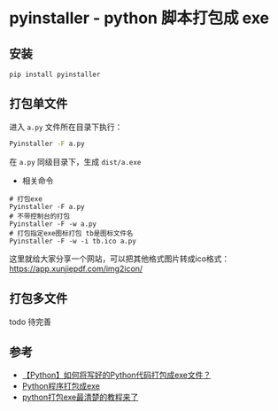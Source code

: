 # pyinstaller - python 脚本打包成 exe

## 安装

```
pip install pyinstaller
```


## 打包单文件

进入 `a.py` 文件所在目录下执行：
```sh
Pyinstaller -F a.py
```

在 `a.py` 同级目录下，生成 `dist/a.exe`


- 相关命令

```
# 打包exe
Pyinstaller -F a.py 
# 不带控制台的打包
Pyinstaller -F -w a.py 
# 打包指定exe图标打包 tb是图标文件名
Pyinstaller -F -w -i tb.ico a.py 
```

这里就给大家分享一个网站，可以把其他格式图片转成ico格式：https://app.xunjiepdf.com/img2icon/

## 打包多文件

todo 待完善



## 参考

- [【Python】如何将写好的Python代码打包成exe文件？](https://blog.csdn.net/WWWQQQEEECCC/article/details/127487095)
- [Python程序打包成exe](https://zhuanlan.zhihu.com/p/444647750)
- [python打包exe最清楚的教程来了](http://www.360doc.com/content/23/0530/15/541242_1082728808.shtml)